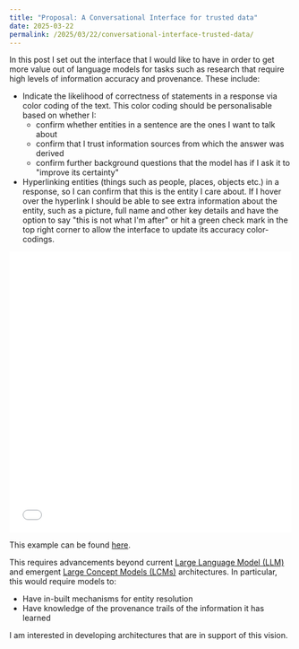 ```yaml
---
title: "Proposal: A Conversational Interface for trusted data"
date: 2025-03-22
permalink: /2025/03/22/conversational-interface-trusted-data/
---
```


<!-- Recently meta announced their work on [Large Concept Models (LCMs)]() -->

In this post I set out the interface that I would like to have in order to get more value out of language models for tasks such as research that require high levels of information accuracy and provenance. These include:
 - Indicate the likelihood of correctness of statements in a response via color coding of the text. This color coding should be personalisable based on whether I:
   - confirm whether entities in a sentence are the ones I want to talk about
   - confirm that I trust information sources from which the answer was derived
   - confirm further background questions that the model has if I ask it to "improve its certainty"
 - Hyperlinking entities (things such as people, places, objects etc.) in a response, so I can confirm that this is the entity I care about. If I hover over the hyperlink I should be able to see extra information about the entity, such as a picture, full name and other key details and have the option to say "this is not what I'm after" or hit a green check mark in the top right corner to allow the interface to update its accuracy color-codings.

<iframe src="/ltcm" width="100%" height="500" frameborder="0"></iframe>

This example can be found [here](/ltcm).

This requires advancements beyond current [Large Language Model (LLM)](https://en.wikipedia.org/wiki/Large_language_model) and emergent [Large Concept Models (LCMs)](https://ai.meta.com/research/publications/large-concept-models-language-modeling-in-a-sentence-representation-space/) architectures. In particular, this would require models to:
 - Have in-built mechanisms for entity resolution
 - Have knowledge of the provenance trails of the information it has learned

I am interested in developing architectures that are in support of this vision.


